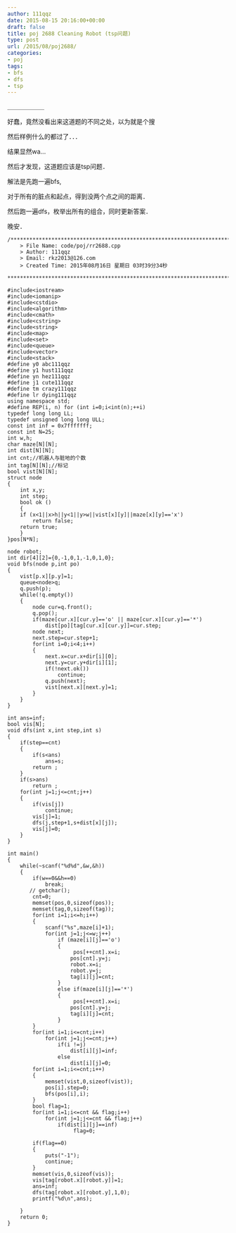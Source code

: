 ```yaml
---
author: 111qqz
date: 2015-08-15 20:16:00+00:00
draft: false
title: poj 2688 Cleaning Robot (tsp问题)
type: post
url: /2015/08/poj2688/
categories:
- poj
tags:
- bfs
- dfs
- tsp
---
```



＿＿＿＿＿＿

好蠢，竟然没看出来这道题的不同之处，以为就是个搜

然后样例什么的都过了．．．

结果显然wa...

然后才发现，这道题应该是tsp问题．

解法是先跑一遍bfs,

对于所有的脏点和起点，得到没两个点之间的距离．

然后跑一遍dfs，枚举出所有的组合，同时更新答案．

晚安．
 

    
    /*************************************************************************
    	> File Name: code/poj/rr2688.cpp
    	> Author: 111qqz
    	> Email: rkz2013@126.com 
    	> Created Time: 2015年08月16日 星期日 03时39分34秒
     ************************************************************************/
    
    #include<iostream>
    #include<iomanip>
    #include<cstdio>
    #include<algorithm>
    #include<cmath>
    #include<cstring>
    #include<string>
    #include<map>
    #include<set>
    #include<queue>
    #include<vector>
    #include<stack>
    #define y0 abc111qqz
    #define y1 hust111qqz
    #define yn hez111qqz
    #define j1 cute111qqz
    #define tm crazy111qqz
    #define lr dying111qqz
    using namespace std;
    #define REP(i, n) for (int i=0;i<int(n);++i)  
    typedef long long LL;
    typedef unsigned long long ULL;
    const int inf = 0x7fffffff;
    const int N=25;
    int w,h;
    char maze[N][N];
    int dist[N][N];
    int cnt;//机器人与脏地的个数
    int tag[N][N];//标记
    bool vist[N][N];
    struct node
    {
        int x,y;
        int step;
        bool ok ()
        {
    	if (x<1||x>h||y<1||y>w||vist[x][y]||maze[x][y]=='x')
    	    return false;
    	return true;
        }
    }pos[N*N];
    
    node robot;
    int dir[4][2]={0,-1,0,1,-1,0,1,0};
    void bfs(node p,int po)
    {
        vist[p.x][p.y]=1;
        queue<node>q;
        q.push(p);
        while(!q.empty())
        {
            node cur=q.front();
            q.pop();
            if(maze[cur.x][cur.y]=='o' || maze[cur.x][cur.y]=='*')
                dist[po][tag[cur.x][cur.y]]=cur.step;
            node next;
            next.step=cur.step+1;
            for(int i=0;i<4;i++)
            {
                next.x=cur.x+dir[i][0];
                next.y=cur.y+dir[i][1];
                if(!next.ok())
                    continue;
                q.push(next);
                vist[next.x][next.y]=1;
            }
        }
    }
    
    int ans=inf;
    bool vis[N];
    void dfs(int x,int step,int s)
    {
        if(step==cnt)
        {
            if(s<ans)
                ans=s;
            return ;
        }
        if(s>ans)
            return ;
        for(int j=1;j<=cnt;j++)
        {
            if(vis[j])
                continue;
            vis[j]=1;
            dfs(j,step+1,s+dist[x][j]);
            vis[j]=0;
        }
    }
    
    int main()
    {
        while(~scanf("%d%d",&w,&h))
        {
            if(w==0&&h==0)
                break;
           // getchar();
            cnt=0;
            memset(pos,0,sizeof(pos));
            memset(tag,0,sizeof(tag));
            for(int i=1;i<=h;i++)
            {
                scanf("%s",maze[i]+1);
                for(int j=1;j<=w;j++)
                    if (maze[i][j]=='o')
                    {
                         pos[++cnt].x=i;
                        pos[cnt].y=j;
                        robot.x=i;
                        robot.y=j;
                        tag[i][j]=cnt;
                    }
                    else if(maze[i][j]=='*')
                    {
                         pos[++cnt].x=i;
                        pos[cnt].y=j;
                        tag[i][j]=cnt;
                    }
            }
            for(int i=1;i<=cnt;i++)
                for(int j=1;j<=cnt;j++)
                    if(i !=j)
                        dist[i][j]=inf;
                    else
                        dist[i][j]=0;
            for(int i=1;i<=cnt;i++)
            {    
                memset(vist,0,sizeof(vist));
                pos[i].step=0;
                bfs(pos[i],i);
            }
            bool flag=1;
            for(int i=1;i<=cnt && flag;i++)
                for(int j=1;j<=cnt && flag;j++)
                    if(dist[i][j]==inf)
                         flag=0;
    
            if(flag==0)
            {
                puts("-1");
                continue;
            }
            memset(vis,0,sizeof(vis));
            vis[tag[robot.x][robot.y]]=1;
            ans=inf;
            dfs(tag[robot.x][robot.y],1,0);
            printf("%d\n",ans);
    
        }
        return 0;
    }
    



